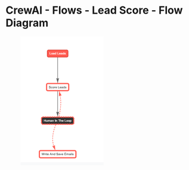 # CrewAI - Flows - Lead Score - Flow Diagram



<figure><img src=".gitbook/assets/{4C2210EF-7127-4387-BEEF-01EAB4D654E6}.png" alt=""><figcaption></figcaption></figure>
